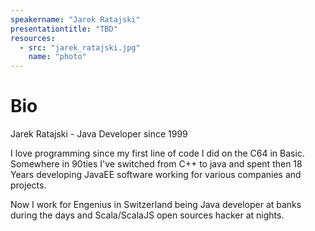 ```yaml
---
speakername: "Jarek Ratajski"
presentationtitle: "TBD"
resources:
  - src: "jarek_ratajski.jpg"
    name: "photo"
---
```


# Bio

Jarek Ratajski - Java Developer since 1999

I love programming since my first line of code I did on the C64 in Basic. Somewhere in 90ties I've switched from C++ to java and spent then 18 Years developing JavaEE software working for various companies and projects.

Now I work for Engenius in Switzerland being Java developer at banks during the days and Scala/ScalaJS open sources hacker at nights.
